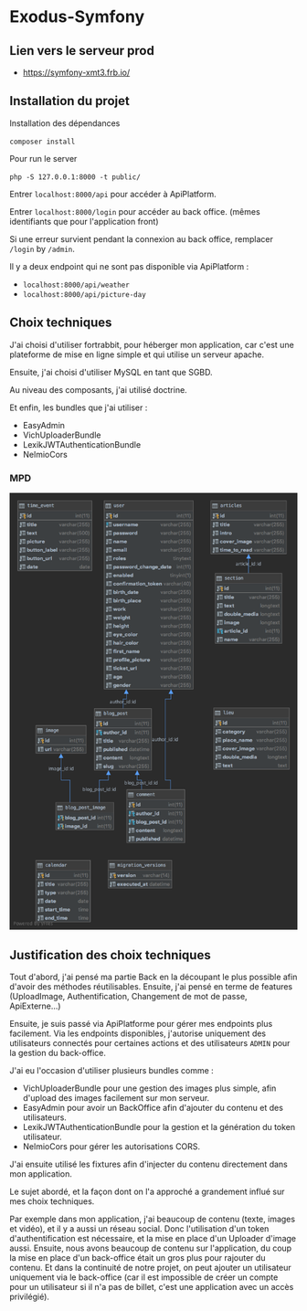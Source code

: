 # Exodus-Symfony

## Lien vers le serveur prod

- https://symfony-xmt3.frb.io/

## Installation du projet

Installation des dépendances

`composer install`

Pour run le server 

`php -S 127.0.0.1:8000 -t public/`

Entrer `localhost:8000/api` pour accéder à ApiPlatform.

Entrer `localhost:8000/login` pour accéder au back office. (mêmes identifiants que pour l'application front)

Si une erreur survient pendant la connexion au back office, remplacer `/login` by `/admin`.

Il y a deux endpoint qui ne sont pas disponible via ApiPlatform :
- `localhost:8000/api/weather`
- `localhost:8000/api/picture-day` 

## Choix techniques

J'ai choisi d'utiliser fortrabbit, pour héberger mon application, car c'est une plateforme de mise en ligne simple et qui utilise un serveur apache.

Ensuite, j'ai choisi d'utiliser MySQL en tant que SGBD.

Au niveau des composants, j'ai utilisé doctrine.

Et enfin, les bundles que j'ai utiliser : 

-   EasyAdmin
-   VichUploaderBundle
-   LexikJWTAuthenticationBundle
-   NelmioCors

### MPD 

![Screenshot](./public/images/Schema/Exodus.png)

## Justification des choix techniques

Tout d'abord, j'ai pensé ma partie Back en la découpant le plus possible afin d'avoir des méthodes réutilisables.
Ensuite, j'ai pensé en terme de features (UploadImage, Authentification, Changement de mot de passe, ApiExterne...)

Ensuite, je suis passé via ApiPlatforme pour gérer mes endpoints plus facilement.
Via les endpoints disponibles, j'autorise uniquement des utilisateurs connectés pour certaines actions et des utilisateurs `ADMIN` pour la gestion du back-office.

J'ai eu l'occasion d'utiliser plusieurs bundles comme :

-   VichUploaderBundle pour une gestion des images plus simple, afin d'upload des images facilement sur mon serveur.
-   EasyAdmin pour avoir un BackOffice afin d'ajouter du contenu et des utilisateurs.
-   LexikJWTAuthenticationBundle pour la gestion et la génération du token utilisateur.
-   NelmioCors pour gérer les autorisations CORS.

J'ai ensuite utilisé les fixtures afin d'injecter du contenu directement dans mon application.

Le sujet abordé, et la façon dont on l'a approché a grandement influé sur mes choix techniques.

Par exemple dans mon application, j'ai beaucoup de contenu (texte, images et vidéo), et il y a aussi un réseau social. 
Donc l'utilisation d'un token d'authentification est nécessaire, et la mise en place d'un Uploader d'image aussi.
Ensuite, nous avons beaucoup de contenu sur l'application, du coup la mise en place d'un back-office était un gros plus pour rajouter du contenu.
Et dans la continuité de notre projet, on peut ajouter un utilisateur uniquement via le back-office (car il est impossible de créer un compte pour un utilisateur si il n'a pas de billet, c'est une application avec un accès privilégié).

